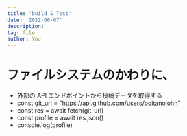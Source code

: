 ```yaml
---
title: 'build & Test'
date: '2022-06-07'
description:
tag: file
author: You
---
```


# ファイルシステムのかわりに、

- 外部の API エンドポイントから投稿データを取得する
- const git_url = "https://api.github.com/users/ooitanojohn"
- const res = await fetch(git_url)
- const profile = await res.json()
- console.log(profile)
